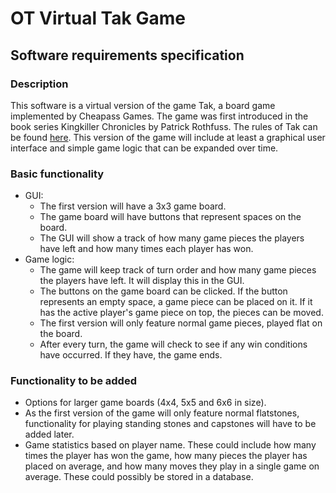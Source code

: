 # OT Virtual Tak Game

## Software requirements specification

### Description

This software is a virtual version of the game Tak, a board game implemented by Cheapass Games. The game was first introduced in the book series Kingkiller Chronicles by Patrick Rothfuss. The rules of Tak can be found [here](http://cheapass.com/wp-content/uploads/2016/07/Tak-Beta-Rules.pdf). This version of the game will include at least a graphical user interface and simple game logic that can be expanded over time.

### Basic functionality

- GUI:
	- The first version will have a 3x3 game board.
	- The game board will have buttons that represent spaces on the board.
	- The GUI will show a track of how many game pieces the players have left and how many times each player has won.
- Game logic:
	- The game will keep track of turn order and how many game pieces the players have left. It will display this in the GUI.
	- The buttons on the game board can be clicked. If the button represents an empty space, a game piece can be placed on it. If it has the active player's game piece on top, the pieces can be moved.
	- The first version will only feature normal game pieces, played flat on the board. 
	- After every turn, the game will check to see if any win conditions have occurred. If they have, the game ends.

### Functionality to be added

- Options for larger game boards (4x4, 5x5 and 6x6 in size).
- As the first version of the game will only feature normal flatstones, functionality for playing standing stones and capstones will have to be added later.
- Game statistics based on player name. These could include how many times the player has won the game, how many pieces the player has placed on average, and how many moves they play in a single game on average. These could possibly be stored in a database.

